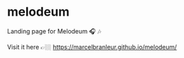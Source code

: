 # melodeum

Landing page for Melodeum 🎧 🎶


Visit it here 👉🏼 https://marcelbranleur.github.io/melodeum/

